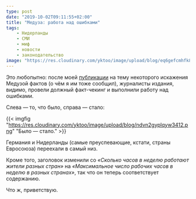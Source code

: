 ```yaml
---
type: post
date: "2019-10-02T09:11:55+02:00"
title: "Медуза: работа над ошибками"
tags:
    - Нидерланды
    - СМИ
    - миф
    - новости
    - законодательство
image: "https://res.cloudinary.com/yktoo/image/upload/blog/eq6gefcmhfk82577.png"
---
```


Это любопытно: после моей [публикации](0402) на тему некоторого искажения Медузой фактов (о чём я им тоже сообщил), журналисты издания, видимо, провели должный факт-чекинг и выполнили работу над ошибками.

<!--more-->

Слева — то, что было, справа — стало:

{{< imgfig "https://res.cloudinary.com/yktoo/image/upload/blog/ndvn2gyplqyw3412.png" "Было — стало." >}}

Германия и Нидерланды (самые преуспевающие, кстати, страны Евросоюза) переехали в самый низ.

Кроме того, заголовок изменили со *«Сколько часов в неделю работают жители разных стран»* на *«Максимальное число рабочих часов в неделю в разных странах»*, так что он теперь соответствует содержанию.

Что ж, приветствую.
